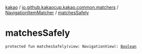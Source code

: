 [kakao](../../index.md) / [io.github.kakaocup.kakao.common.matchers](../index.md) / [NavigationItemMatcher](index.md) / [matchesSafely](./matches-safely.md)

# matchesSafely

`protected fun matchesSafely(view: NavigationView): `[`Boolean`](https://kotlinlang.org/api/latest/jvm/stdlib/kotlin/-boolean/index.html)